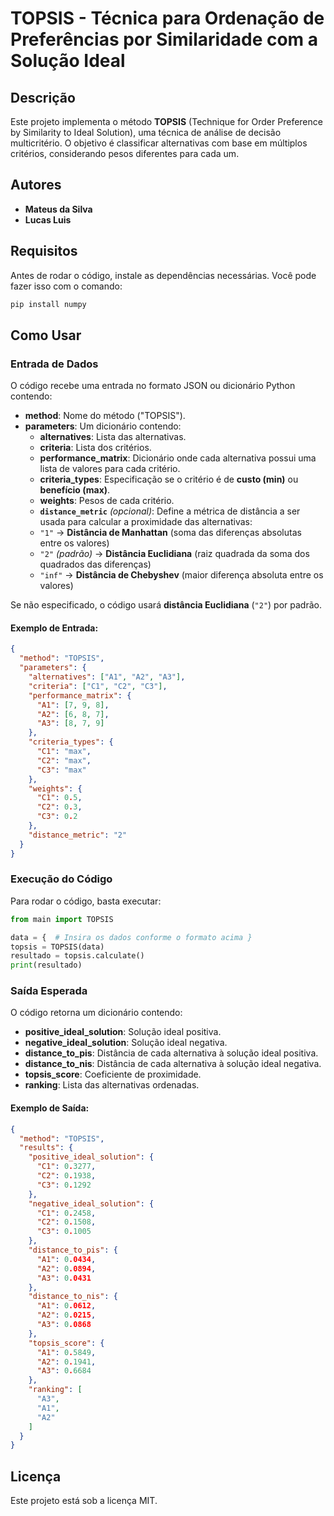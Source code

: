 # TOPSIS - Técnica para Ordenação de Preferências por Similaridade com a Solução Ideal

## Descrição
Este projeto implementa o método **TOPSIS** (Technique for Order Preference by Similarity to Ideal Solution), uma técnica de análise de decisão multicritério. O objetivo é classificar alternativas com base em múltiplos critérios, considerando pesos diferentes para cada um.

## Autores
- **Mateus da Silva**
- **Lucas Luis**

## Requisitos
Antes de rodar o código, instale as dependências necessárias. Você pode fazer isso com o comando:
```bash
pip install numpy
```

## Como Usar

### Entrada de Dados
O código recebe uma entrada no formato JSON ou dicionário Python contendo:
- **method**: Nome do método ("TOPSIS").
- **parameters**: Um dicionário contendo:
  - **alternatives**: Lista das alternativas.
  - **criteria**: Lista dos critérios.
  - **performance_matrix**: Dicionário onde cada alternativa possui uma lista de valores para cada critério.
  - **criteria_types**: Especificação se o critério é de **custo (min)** ou **benefício (max)**.
  - **weights**: Pesos de cada critério.
  - **`distance_metric`** *(opcional)*: Define a métrica de distância a ser usada para calcular a proximidade das alternativas:
  - `"1"` → **Distância de Manhattan** (soma das diferenças absolutas entre os valores)
  - `"2"` *(padrão)* → **Distância Euclidiana** (raiz quadrada da soma dos quadrados das diferenças)
  - `"inf"` → **Distância de Chebyshev** (maior diferença absoluta entre os valores)

Se não especificado, o código usará **distância Euclidiana** (`"2"`) por padrão.


#### Exemplo de Entrada:
```json
{
  "method": "TOPSIS",
  "parameters": {
    "alternatives": ["A1", "A2", "A3"],
    "criteria": ["C1", "C2", "C3"],
    "performance_matrix": {
      "A1": [7, 9, 8],
      "A2": [6, 8, 7],
      "A3": [8, 7, 9]
    },
    "criteria_types": {
      "C1": "max",
      "C2": "max",
      "C3": "max"
    },
    "weights": {
      "C1": 0.5,
      "C2": 0.3,
      "C3": 0.2
    },
    "distance_metric": "2"
  }
}

```

### Execução do Código
Para rodar o código, basta executar:
```python
from main import TOPSIS

data = {  # Insira os dados conforme o formato acima }
topsis = TOPSIS(data)
resultado = topsis.calculate()
print(resultado)
```

### Saída Esperada
O código retorna um dicionário contendo:
- **positive_ideal_solution**: Solução ideal positiva.
- **negative_ideal_solution**: Solução ideal negativa.
- **distance_to_pis**: Distância de cada alternativa à solução ideal positiva.
- **distance_to_nis**: Distância de cada alternativa à solução ideal negativa.
- **topsis_score**: Coeficiente de proximidade.
- **ranking**: Lista das alternativas ordenadas.

#### Exemplo de Saída:
```json
{
  "method": "TOPSIS",
  "results": {
    "positive_ideal_solution": {
      "C1": 0.3277,
      "C2": 0.1938,
      "C3": 0.1292
    },
    "negative_ideal_solution": {
      "C1": 0.2458,
      "C2": 0.1508,
      "C3": 0.1005
    },
    "distance_to_pis": {        
      "A1": 0.0434,
      "A2": 0.0894,
      "A3": 0.0431
    },
    "distance_to_nis": {
      "A1": 0.0612,
      "A2": 0.0215,
      "A3": 0.0868
    },
    "topsis_score": {
      "A1": 0.5849,
      "A2": 0.1941,
      "A3": 0.6684
    },
    "ranking": [
      "A3",
      "A1",
      "A2"
    ]
  }
}
```

## Licença
Este projeto está sob a licença MIT.


